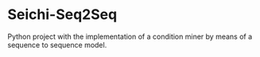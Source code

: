 # Seichi-Seq2Seq
Python project with the implementation of a condition miner by means of a sequence to sequence model.
